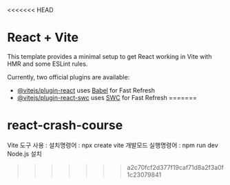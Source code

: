<<<<<<< HEAD
# React + Vite

This template provides a minimal setup to get React working in Vite with HMR and some ESLint rules.

Currently, two official plugins are available:

- [@vitejs/plugin-react](https://github.com/vitejs/vite-plugin-react/blob/main/packages/plugin-react/README.md) uses [Babel](https://babeljs.io/) for Fast Refresh
- [@vitejs/plugin-react-swc](https://github.com/vitejs/vite-plugin-react-swc) uses [SWC](https://swc.rs/) for Fast Refresh
=======
# react-crash-course

Vite 도구 사용 : 
  설치명령어 : npx create vite 
  개발모드 실행명령어 : npm run dev
Node.js 설치

>>>>>>> a2c70fcf2d377f19caf71d8a2f3a0f1c23079841
